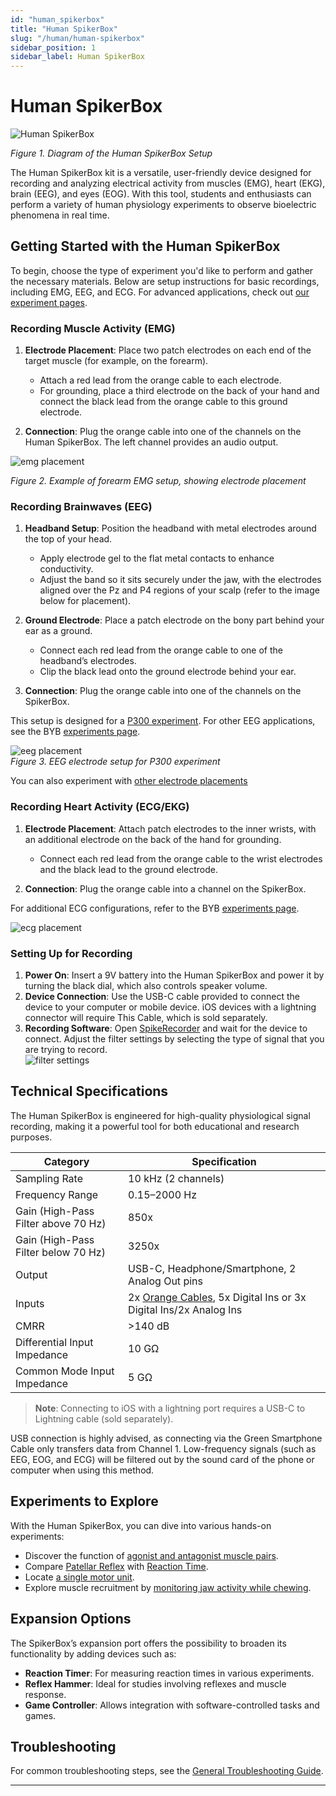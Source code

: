 ```yaml
---
id: "human_spikerbox"
title: "Human SpikerBox"
slug: "/human/human-spikerbox"
sidebar_position: 1
sidebar_label: Human SpikerBox
---
```


# Human SpikerBox

![Human SpikerBox](./diagram.png)

*Figure 1. Diagram of the Human SpikerBox Setup*

The Human SpikerBox kit is a versatile, user-friendly device designed for recording and analyzing electrical activity from muscles (EMG), heart (EKG), brain (EEG), and eyes (EOG). With this tool, students and enthusiasts can perform a variety of human physiology experiments to observe bioelectric phenomena in real time.

## Getting Started with the Human SpikerBox ##

To begin, choose the type of experiment you'd like to perform and gather the necessary materials. Below are setup instructions for basic recordings, including EMG, EEG, and ECG. For advanced applications, check out [our experiment pages](#experiments).

### Recording Muscle Activity (EMG) ###

1. **Electrode Placement**: Place two patch electrodes on each end of the target muscle (for example, on the forearm).
   - Attach a red lead from the orange cable to each electrode.  
   - For grounding, place a third electrode on the back of your hand and connect the black lead from the orange cable to this ground electrode.
   
2. **Connection**: Plug the orange cable into one of the channels on the Human SpikerBox. The left channel provides an audio output.

![emg placement](./EMG_electrode_placement.png)

*Figure 2. Example of forearm EMG setup, showing electrode placement*

### Recording Brainwaves (EEG) ###

1. **Headband Setup**: Position the headband with metal electrodes around the top of your head.
   - Apply electrode gel to the flat metal contacts to enhance conductivity.  
   - Adjust the band so it sits securely under the jaw, with the electrodes aligned over the Pz and P4 regions of your scalp (refer to the image below for placement).
   
2. **Ground Electrode**: Place a patch electrode on the bony part behind your ear as a ground.
   - Connect each red lead from the orange cable to one of the headband’s electrodes.  
   - Clip the black lead onto the ground electrode behind your ear.
   
3. **Connection**: Plug the orange cable into one of the channels on the SpikerBox.

This setup is designed for a [P300 experiment](https://backyardbrains.com/experiments/p300). For other EEG applications, see the BYB [experiments page](#experiments).

![eeg placement](./EEG_placement.png)  
*Figure 3. EEG electrode setup for P300 experiment*

You can also experiment with [other electrode placements](https://en.wikipedia.org/wiki/10%E2%80%9320_system_(EEG))


### Recording Heart Activity (ECG/EKG) ###

1. **Electrode Placement**: Attach patch electrodes to the inner wrists, with an additional electrode on the back of the hand for grounding.
   - Connect each red lead from the orange cable to the wrist electrodes and the black lead to the ground electrode.
   
2. **Connection**: Plug the orange cable into a channel on the SpikerBox.

For additional ECG configurations, refer to the BYB [experiments page](#experiments).

![ecg placement](./EKG_placement.png)


### Setting Up for Recording ###

1. **Power On**: Insert a 9V battery into the Human SpikerBox and power it by turning the black dial, which also controls speaker volume.
2. **Device Connection**: Use the USB-C cable provided to connect the device to your computer or mobile device. iOS devices with a lightning connector will require This Cable, which is sold separately.
3. **Recording Software**: Open [SpikeRecorder](https://backyardbrains.com/products/spikerecorder) and wait for the device to connect. Adjust the filter settings by selecting the type of signal that you are trying to record.  
![filter settings](./filters.png)

## Technical Specifications ##

The Human SpikerBox is engineered for high-quality physiological signal recording, making it a powerful tool for both educational and research purposes.

| **Category** | **Specification** |
|--------------|--------------------|
| Sampling Rate | 10 kHz (2 channels) |
| Frequency Range | 0.15–2000 Hz |
| Gain (High-Pass Filter above 70 Hz) | 850x |
| Gain (High-Pass Filter below 70 Hz) | 3250x |
| Output | USB-C, Headphone/Smartphone, 2 Analog Out pins |
| Inputs | 2x [Orange Cables](https://backyardbrains.com/products/muscleElectrodeCable), 5x Digital Ins or 3x Digital Ins/2x Analog Ins |
| CMRR | >140 dB |
| Differential Input Impedance | 10 GΩ |
| Common Mode Input Impedance | 5 GΩ |

> **Note**: Connecting to iOS with a lightning port requires a USB-C to Lightning cable (sold separately).

USB connection is highly advised, as connecting via the Green Smartphone Cable only transfers data from Channel 1. Low-frequency signals (such as EEG, EOG, and ECG) will be filtered out by the sound card of the phone or computer when using this method.

## Experiments to Explore ##

With the Human SpikerBox, you can dive into various hands-on experiments:

- Discover the function of [agonist and antagonist muscle pairs](https://backyardbrains.com/experiments/musclespikerboxpro).
- Compare [Patellar Reflex](https://backyardbrains.com/experiments/Musclekneejerk) with [Reaction Time](https://backyardbrains.com/experiments/MusclReactionTime).
- Locate [a single motor unit](https://backyardbrains.com/experiments/MuscleSingleunit).
- Explore muscle recruitment by [monitoring jaw activity while chewing](https://backyardbrains.com/experiments/Musclechewing).

## Expansion Options ##

The SpikerBox’s expansion port offers the possibility to broaden its functionality by adding devices such as:

- **Reaction Timer**: For measuring reaction times in various experiments.
- **Reflex Hammer**: Ideal for studies involving reflexes and muscle response.
- **Game Controller**: Allows integration with software-controlled tasks and games.

## Troubleshooting ##

For common troubleshooting steps, see the [General Troubleshooting Guide](../../index.md#troubleshooting). 

---
